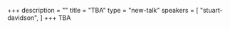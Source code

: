 +++
description = ""
title = "TBA"
type = "new-talk"
speakers = [
        "stuart-davidson",
]
+++
TBA